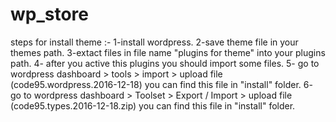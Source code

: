 # wp_store

steps for install theme :-
1-install wordpress.
2-save theme file in your themes path. 
3-extact files in file name "plugins for theme" into your plugins path.
4- after you active this plugins you should import some files.
5- go to wordpress dashboard > tools > import > upload file (code95.wordpress.2016-12-18) you can find this file in "install" folder. 
6- go to wordpress dashboard > Toolset > Export / Import > upload file (code95.types.2016-12-18.zip) you can find this file in "install" folder.
